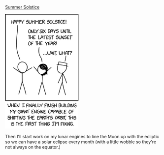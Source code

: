 [Summer Solstice](https://xkcd.com/2792)

![Summer Solstice](./random_comic.png)

Then I'll start work on my lunar engines to line the Moon up with the ecliptic so we can have a solar eclipse every month (with a little wobble so they're not always on the equator.)

